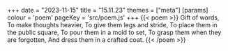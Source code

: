 +++
date = "2023-11-15"
title = "15.11.23"
themes = ["meta"]
[params]
  colour = 'poem'
  pageKey = 'src/poem.js'
+++
{{< poem >}}
Gift of words,
To make thoughts heavier,
To give them legs and stride,
To place them in the public square,
To pour them in a mold to set,
To grasp them when they are forgotten,
And dress them in a crafted coat.
{{< /poem >}}